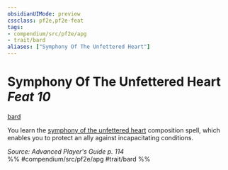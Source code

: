 ```yaml
---
obsidianUIMode: preview
cssclass: pf2e,pf2e-feat
tags:
- compendium/src/pf2e/apg
- trait/bard
aliases: ["Symphony Of The Unfettered Heart"]
---
```

# Symphony Of The Unfettered Heart  *Feat 10*  
[bard](../../Rules/traits/bard.md)  


You learn the [symphony of the unfettered heart](../spells/symphony-of-the-unfettered-heart-apg.md) composition spell, which enables you to protect an ally against incapacitating conditions.

*Source: Advanced Player's Guide p. 114*  
%% #compendium/src/pf2e/apg #trait/bard %%